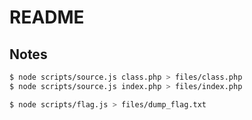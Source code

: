 # README

## Notes
```bash
$ node scripts/source.js class.php > files/class.php
$ node scripts/source.js index.php > files/index.php
```

```bash
$ node scripts/flag.js > files/dump_flag.txt
```

